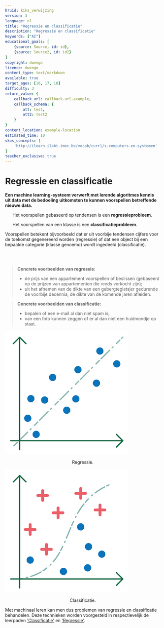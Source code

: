 ```yaml
---
hruid: kiks_verwijzing
version: 3
language: nl
title: "Regressie en classificatie"
description: "Regressie en classificatie"
keywords: ["AI"]
educational_goals: [
    {source: Source, id: id}, 
    {source: Source2, id: id2}
]
copyright: dwengo
licence: dwengo
content_type: text/markdown
available: true
target_ages: [16, 17, 18]
difficulty: 3
return_value: {
    callback_url: callback-url-example,
    callback_schema: {
        att: test,
        att2: test2
    }
}
content_location: example-location
estimated_time: 10
skos_concepts: [
    'http://ilearn.ilabt.imec.be/vocab/curr1/s-computers-en-systemen'
]
teacher_exclusive: true
---
```


# Regressie en classificatie

**Een machine learning-systeem verwerft met lerende algoritmes kennis uit data met de bedoeling uitkomsten te kunnen voorspellen betreffende nieuwe data.** 

<div class="alert alert-box alert-success">
        <ul>Het voorspellen gebaseerd op tendensen is een <b>regressieprobleem</b>.</ul>
        <ul>Het voorspellen van een klasse is een <b>classificatieprobleem</b>.</ul> 
Voorspellen betekent bijvoorbeeld dat er uit voorbije tendensen cijfers voor de toekomst gegenereerd worden (regressie) of dat een object bij een bepaalde categorie (klasse genoemd) wordt ingedeeld (classificatie).
</div>

<br><br> 
> **Concrete voorbeelden van regressie:** <br>
> - de prijs van een appartement voorspellen of beslissen (gebaseerd op de prijzen van appartementen die reeds verkocht zijn);<br>
> - uit het afnemen van de dikte van een gebergtegletsjer gedurende de voorbije decennia, de dikte van de komende jaren afleiden. <br>

> **Concrete voorbeelden van classificatie:** <br>
> - bepalen of een e-mail al dan niet spam is; <br>
> - van een foto kunnen zeggen of er al dan niet een huidmondje op staat.

![Regressie](embed/regressie.png "Regressie") 
<figure>
    <figcaption align = "center">Regressie.</figcaption>
</figure> 

![Classificatie](embed/classificatie.png "Classificatie") 
<figure>
    <figcaption align = "center">Classificatie.</figcaption>
</figure> 

Met machinaal leren kan men dus problemen van regressie en classificatie behandelen. Deze technieken worden voorgesteld in respectievelijk de leerpaden ['Classificatie'](https://www.dwengo.org/learning-path.html?hruid=kiks5_classificatie&language=nl&te=true&source_page=%2Fkiks%2F&source_title=%20KIKS#kiks_mnist;nl;3) en ['Regressie'](https://www.dwengo.org/learning-path.html?hruid=kiks6_regressie&language=nl&te=true&source_page=%2Fkiks%2F&source_title=%20KIKS#kiks_iris_regressie;nl;3).
